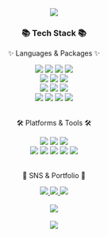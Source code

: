 <div align=center>
	<img src="https://capsule-render.vercel.app/api?type=waving&color=auto&height=200&section=header&text=Kexin%20Github!&fontSize=90" />	
</div>
<div align=center>
	<h3>📚 Tech Stack 📚</h3>
	<p>✨ Languages & Packages ✨</p>
</div>
<div align="center">
	<img src="https://img.shields.io/badge/Python-007396?style=flat&logo=Python&logoColor=white" />
	<img src="https://img.shields.io/badge/R-E34F26?style=flat&logo=R&logoColor=white" />
	<img src="https://img.shields.io/badge/SQL-1572B6?style=flat&logo=SQL&logoColor=white" />
	<img src="https://img.shields.io/badge/Spark-F7DF1E?style=flat&logo=apachespark&logoColor=white" />
	<br>
	<img src="https://img.shields.io/badge/Beautifulsoup-6DB33F?style=flat&logo=Beautifulsoup&logoColor=white" />
	<img src="https://img.shields.io/badge/Streamlit-000000?style=flat&logo=Streamlit&logoColor=white" />
	<img src="https://img.shields.io/badge/Selenium-43B02A?style=flat&logo=Selenium&logoColor=white" />
	<br>
	<img src="https://img.shields.io/badge/scikit-learn-6DB33F?style=flat&logo=scikit-learn&logoColor=white" />
	<img src="https://img.shields.io/badge/Pandas-000000?style=flat&logo=Streamlit&logoColor=white" />
	<img src="https://img.shields.io/badge/Numpy-43B02A?style=flat&logo=Selenium&logoColor=white" />
	<br>
	<img src="https://img.shields.io/badge/Oracle%20SQL-F80000?style=flat&logo=Oracle&logoColor=white" />
	<img src="https://img.shields.io/badge/MySQL-4479A1?style=flat&logo=MySQL&logoColor=white" />
	<img src="https://img.shields.io/badge/PostgreSQL-003545?style=flat&logo=MariaDB&logoColor=white" />
	<img src="https://img.shields.io/badge/Linux-FCC624?style=flat&logo=Linux&logoColor=white" />
</div>
<br>
<div align=center>
	<p>🛠 Platforms & Tools 🛠</p>
</div>
<div align=center>
	<img src="https://img.shields.io/badge/Visual%20Studio%20Code-007ACC?style=flat&logo=VisualStudioCode&logoColor=white" />
 	<img src="https://img.shields.io/badge/Jupyter%20notebook-F37626?style=flat&logo=Jupyter&logoColor=white" />
	<img src="https://img.shields.io/badge/Pycharm%20Studio%20Code-017CEE?style=flat&logo=Pycharm&logoColor=white" />
	<br>
	<img src="https://img.shields.io/badge/AWS-F8DC75?style=flat&logo=AmazonAWS&logoColor=white" />
	<img src="https://img.shields.io/badge/Tigergraph-FF9800?style=flat&logo=Tigergraph&logoColor=white" />
	<img src="https://img.shields.io/badge/Databricks-623CE4?style=flat&logo=Databricks&logoColor=white" />
	<img src="https://img.shields.io/badge/Tableau-623CE4?style=flat&logo=Tableau&logoColor=white" />
	<img src="https://img.shields.io/badge/GitHub-181717?style=flat&logo=GitHub&logoColor=white" />
</div>
<br>
<div align=center>
	<p>🎨 SNS & Portfolio 🎨</p>
</div>
<div align=center>
	<a href="cocoheart0128">
		<img src="https://img.shields.io/badge/wechat-30B980?style=flat&logo=wechat&logoColor=white" />
	</a>
	<a href="qiukexin95@naver.com">
		<img src="https://img.shields.io/badge/Mail-017CEE?style=flat&logo=Gmail&logoColor=white" />
	</a>
	<a href="https://cocoheart0128.notion.site/eaa7a3b3c7f34e4bb9cce72e1b260a82">
		<img src="https://img.shields.io/badge/Notion-000000?style=flat&logo=Notion&logoColor=white" />
	</a>
	<br>
</div>
<div align=center>
	<br>
<img src="https://github-readme-stats.vercel.app/api/top-langs/?username=cocoheart0128&layout=compact">
<div align=center>
	<br>
<img src="https://github-readme-stats.vercel.app/api?username=cocoheart0128&show_icons=true">

<!--
**cocoheart0128/cocoheart0128** is a ✨ _special_ ✨ repository because its `README.md` (this file) appears on your GitHub profile.
Here are some ideas to get you started:

- 🔭 I’m currently working on ...
- 🌱 I’m currently learning ...
- 👯 I’m looking to collaborate on ...
- 🤔 I’m looking for help with ...
- 💬 Ask me about ...
- 📫 How to reach me: ...
- 😄 Pronouns: ...
- ⚡ Fun fact: ...
-->
